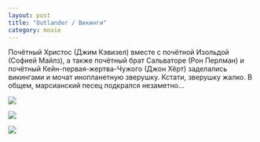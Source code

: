 ```yaml
---
layout: post
title: "Outlander / Викинги"
category: movie
---
```

Почётный Христос (Джим Кэвизел) вместе с почётной Изольдой (Софией Майлз), а также почётный брат Сальваторе (Рон Перлман) и почётный Кейн-первая-жертва-Чужого (Джон Хёрт) заделались викингами и мочат инопланетную зверушку. Кстати, зверушку жалко. В общем, марсианский песец подкрался незаметно...

![](https://pics.livejournal.com/quillcraft/pic/0007ehry)

![](https://pics.livejournal.com/quillcraft/pic/0007gwh9)

![](https://pics.livejournal.com/quillcraft/pic/0007fptw)
